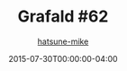 ---
title: "Grafald #62"
type: "image"
date: 2015-07-30T00:00:00-04:00
draft: false
categories: ["Grafald"]
image_path: "../img/2015/62.png"
alt_text: ""
is_subpage: true
author: "[hatsune-mike](https://cohost.org/hatsune-mike)"
---